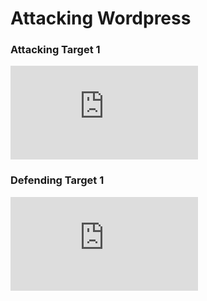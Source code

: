 # Attacking Wordpress

### Attacking Target 1

![Red Team: Summary of Operations](https://github.com/Sk3llington/Attacking-Wordpress-Purple-Team/blob/main/Red_Team_Summary_of_Operations/Summary_of_Operations.md)

### Defending Target 1

![Blue Team: Summary of Operations](https://github.com/Sk3llington/Attacking-Wordpress-Purple-Team/blob/main/Blue_Team_Summary_of_Operations/Summary_of_Operations.md)
